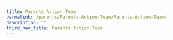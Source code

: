 ```yaml
---
title: Parents Action Team
permalink: /parents/Parents-Action-Team/Parents-Action-Team/
description: ""
third_nav_title: Parents Action Team
---
```

